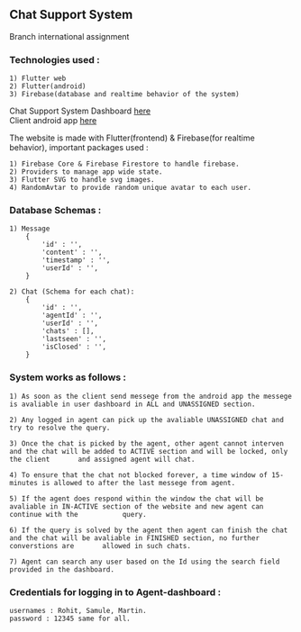 ## Chat Support System
Branch international assignment

### Technologies used : 
    1) Flutter web
    2) Flutter(android)
    3) Firebase(database and realtime behavior of the system)

Chat Support System Dashboard [here](https://letstalk-4bd39.web.app)
<br>Client android app [here](https://drive.google.com/file/d/14xVR2WcD3l--JMaodmXUVRyCG_hxu8Hi/view?usp=sharing)

The website is made with Flutter(frontend) & Firebase(for realtime behavior), important packages used :

    1) Firebase Core & Firebase Firestore to handle firebase.
    2) Providers to manage app wide state.
    3) Flutter SVG to handle svg images.
    4) RandomAvtar to provide random unique avatar to each user.
    
### Database Schemas : 
    
    1) Message 
        {
            'id' : '',
            'content' : '',
            'timestamp' : '',
            'userId' : '',
        }
        
    2) Chat (Schema for each chat):
        {
            'id' : '',
            'agentId' : '',
            'userId' : '',
            'chats' : [],
            'lastseen' : '',
            'isClosed' : '',
        }
            

### System works as follows :

    1) As soon as the client send messege from the android app the messege is avaliable in user dashboard in ALL and UNASSIGNED section.

    2) Any logged in agent can pick up the avaliable UNASSIGNED chat and try to resolve the query.

    3) Once the chat is picked by the agent, other agent cannot interven and the chat will be added to ACTIVE section and will be locked, only the client       and assigned agent will chat.

    4) To ensure that the chat not blocked forever, a time window of 15-minutes is allowed to after the last messege from agent.

    5) If the agent does respond within the window the chat will be avaliable in IN-ACTIVE section of the website and new agent can continue with the           query.

    6) If the query is solved by the agent then agent can finish the chat and the chat will be avaliable in FINISHED section, no further converstions are       allowed in such chats.
    
    7) Agent can search any user based on the Id using the search field provided in the dashboard.

### Credentials for logging in to Agent-dashboard :

    usernames : Rohit, Samule, Martin.
    password : 12345 same for all.

